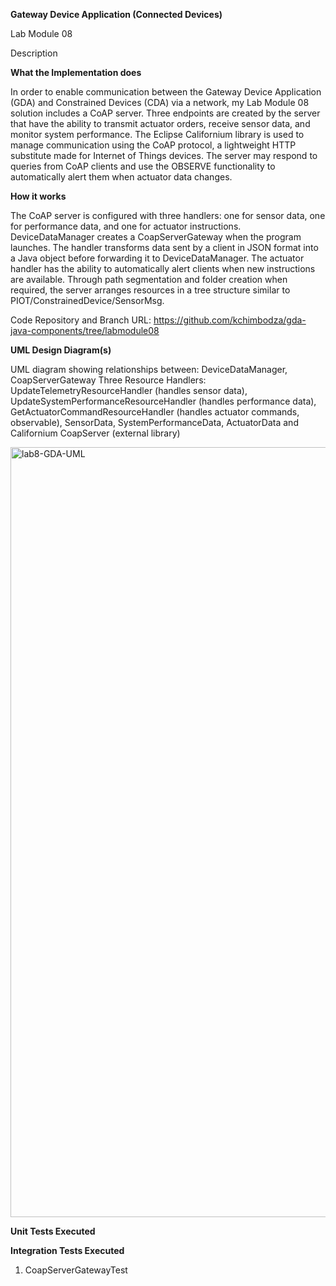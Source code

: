 **Gateway Device Application (Connected Devices)**

Lab Module 08

Description

**What the Implementation does**

In order to enable communication between the Gateway Device Application (GDA) and Constrained Devices (CDA) via a network, my Lab Module 08 solution includes a CoAP server.  Three endpoints are created by the server that have the ability to transmit actuator orders, receive sensor data, and monitor system performance.  The Eclipse Californium library is used to manage communication using the CoAP protocol, a lightweight HTTP substitute made for Internet of Things devices.  The server may respond to queries from CoAP clients and use the OBSERVE functionality to automatically alert them when actuator data changes.

**How it works**

The CoAP server is configured with three handlers: one for sensor data, one for performance data, and one for actuator instructions. DeviceDataManager creates a CoapServerGateway when the program launches.  The handler transforms data sent by a client in JSON format into a Java object before forwarding it to DeviceDataManager.  The actuator handler has the ability to automatically alert clients when new instructions are available.  Through path segmentation and folder creation when required, the server arranges resources in a tree structure similar to PIOT/ConstrainedDevice/SensorMsg.

Code Repository and Branch
URL: https://github.com/kchimbodza/gda-java-components/tree/labmodule08

**UML Design Diagram(s)**

UML diagram showing relationships between: DeviceDataManager, CoapServerGateway
Three Resource Handlers: UpdateTelemetryResourceHandler (handles sensor data), UpdateSystemPerformanceResourceHandler (handles performance data), GetActuatorCommandResourceHandler (handles actuator commands, observable), SensorData, SystemPerformanceData, ActuatorData and Californium CoapServer (external library)

<img width="2595" height="1232" alt="lab8-GDA-UML" src="https://github.com/user-attachments/assets/69ea23a0-4741-43e9-84e7-78fe765bde56" />

**Unit Tests Executed**

**Integration Tests Executed**

1. CoapServerGatewayTest 


